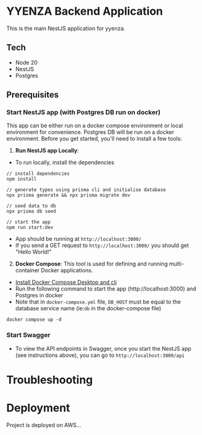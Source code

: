 # YYENZA Backend Application

This is the main NestJS application for yyenza.

## Tech
- Node 20
- NestJS
- Postgres


## Prerequisites

### Start NestJS app (with Postgres DB run on docker)
This app can be either run on a docker compose environment or local environment for convenience. Postgres DB will be run on a docker environment. Before you get started, you'll need to install a few tools:

1. **Run NestJS app Locally**:
- To run locally, install the dependencies
```
// install dependencies
npm install

// generate types using prisma cli and initialise database
npx prisma generate && npx prisma migrate dev

// seed data to db
npx prisma db seed

// start the app
npm run start:dev

```
   - App should be running at `http://localhost:3000/`
   - If you send a GET request to `http://localhost:3000/` you should get "Hello World!"


2. **Docker Compose**: This tool is used for defining and running multi-container Docker applications.
- [Install Docker Compose Desktop and cli](https://docs.docker.com/compose/install/)
- Run the following command to start the app (http://localhost:3000) and Postgres  in docker
- Note that in `docker-compose.yml` file, `DB_HOST` must be equal to the database service name (ie:`db` in the docker-compose file)
```
docker compose up -d
```

### Start Swagger
- To view the API endpoints in Swagger, once you start the NestJS app (see instructions above), you can go to `http://localhost:3000/api`

# Troubleshooting

# Deployment

Project is deployed on AWS...
